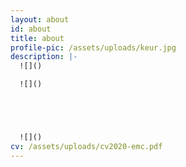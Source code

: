 ```yaml
---
layout: about
id: about
title: about
profile-pic: /assets/uploads/keur.jpg
description: |-
  ![]()

  ![]()





  ![]()
cv: /assets/uploads/cv2020-emc.pdf
---
```

